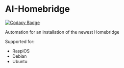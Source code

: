 # AI-Homebridge

[![Codacy Badge](https://api.codacy.com/project/badge/Grade/6b718f075bb44f8d8e3d4dcbcafe9a17)](https://app.codacy.com/manual/X19S/homebridge?utm_source=github.com&utm_medium=referral&utm_content=X19S/homebridge&utm_campaign=Badge_Grade_Dashboard)

Automation for an installation of the newest Homebridge

Supported for:
* RaspiOS
* Debian
* Ubuntu
